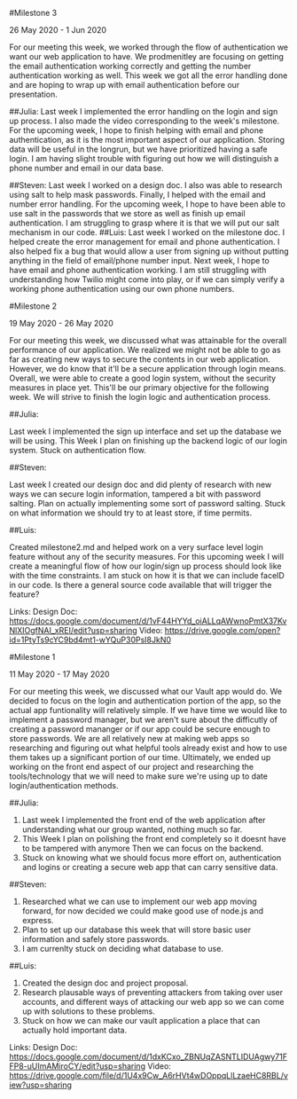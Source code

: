 #Milestone 3

26 May 2020 - 1 Jun 2020

For our meeting this week, we worked through the flow of authentication we want our web application to have. We prodmenitley are focusing on getting the email authentication working correctly and getting the number authentication working as well. This week we got all the error handling done and are hoping to wrap up with email authentication before our presentation.

##Julia:
Last week I implemented the error handling on the login and sign up process. I also made the video corresponding to the week's milestone. For the upcoming week, I hope to finish helping with email and phone authentication, as it is the most important aspect of our application. Storing data will be useful in the longrun, but we have prioritized having a safe login. I am having slight trouble with figuring out how we will distinguish a phone number and email in our data base.

##Steven:
Last week I worked on a design doc. I also was able to research using salt to help mask passwords. Finally, I helped with the email and number error handling. For the upcoming week, I hope to have been able to use salt in the passwords that we store as well as finish up email authentication. I am struggling to grasp where it is that we will put our salt mechanism in our code.
##Luis:
Last week I worked on the milestone doc. I helped create the error management for email and phone authentication. I also helped fix a bug that would allow a user from signing up without putting anything in the field of email/phone number input. Next week, I hope to have email and phone authentication working. I am still struggling with understanding how Twilio might come into play, or if we can simply verify a working phone authentication using our own phone numbers.

#Milestone 2


19 May 2020 - 26 May 2020

For our meeting this week, we discussed what was attainable for the overall performance of our application. We realized we might not be able to go as far as creating new ways to secure the contents in our web application. However, we do know that it'll be a secure application through login means. Overall, we were able to create a good login system, without the security measures in place yet. This'll be our primary objective for the following week. We will strive to finish the login logic and authentication process.

##Julia:

Last week I implemented the sign up interface and set up the database we will be using. This Week I plan on finishing up the backend logic of our login system. Stuck on authentication flow. 

##Steven:

Last week I created our design doc and did plenty of research with new ways we can secure login information, tampered a bit with password salting. Plan on actually implementing some sort of password salting. Stuck on what information we should try to at least store, if time permits.

##Luis:

Created milestone2.md and helped work on a very surface level login feature without any of the security measures. For this upcoming week I will create a meaningful flow of how our login/sign up process should look like with the time constraints. I am stuck on how it is that we can include faceID in our code. Is there a general source code available that will trigger the feature?

Links:
Design Doc: https://docs.google.com/document/d/1vF44HYYd_oiALLqAWwnoPmtX37KvNlXIOgfNAI_xREI/edit?usp=sharing
Video: https://drive.google.com/open?id=1PtyTs9cYC9bd4mt1-wYQuP30PsI8JkN0


#Milestone 1

11 May 2020 - 17 May 2020

For our meeting this week, we discussed what our Vault app would do. We decided to focus on the login and authentication portion of the app, so the actual app funtionality will relatively simple. If we have time we would like to implement a password manager, but we aren't sure about the difficutly of creating a password mananger or if our app could be secure enough to store passwords. We are all relatively new at making web apps so researching and figuring out what helpful tools already exist and how to use them takes up a significant portion of our time. Ultimately, we ended up working on the front end aspect of our project and researching the tools/technology that we will need to make sure we're using up to date login/authentication methods.


##Julia: 
  1. Last week I implemented the front end of the web application after understanding what our group wanted, nothing much so far. 
  2. This Week I plan on polishing the front end completely so it doesnt have to be tampered with anymore Then we can focus on the backend.
  3. Stuck on knowing what we should focus more effort on, authentication and logins or creating a secure web app that can carry sensitive data.

##Steven: 
  1. Researched what we can use to implement our web app moving forward, for now decided we could make good use of node.js and express.
  2. Plan to set up our database this week that will store basic user information and safely store passwords. 
  3. I am currenlty stuck on deciding what database to use. 

##Luis: 
  1. Created the design doc and project proposal.
  2. Research plausable ways of preventing attackers from taking over user accounts, and different ways of attacking our web app so we can come up with solutions to these problems.
  3. Stuck on how we can make our vault application a place that can actually hold important data. 

Links:
Design Doc: https://docs.google.com/document/d/1dxKCxo_ZBNUqZASNTLIDUAgwy71FFP8-uUImAMiroCY/edit?usp=sharing
Video: https://drive.google.com/file/d/1U4x9Cw_A6rHVt4wDOppqLlLzaeHC8RBL/view?usp=sharing
